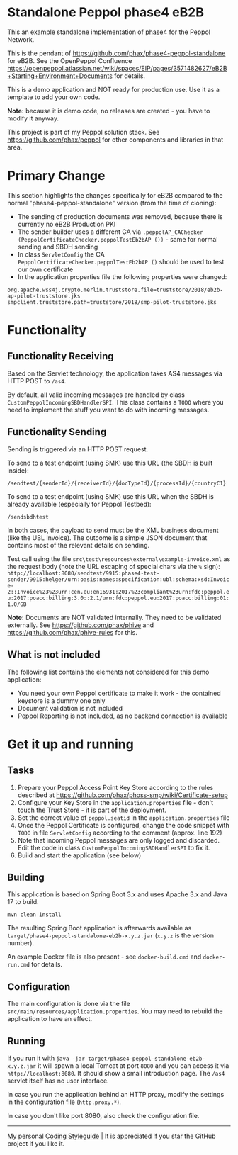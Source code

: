 # Standalone Peppol phase4 eB2B

This an example standalone implementation of [phase4](https://github.com/phax/phase4) for the Peppol Network.

This is the pendant of https://github.com/phax/phase4-peppol-standalone for eB2B. See the OpenPeppol Confluence https://openpeppol.atlassian.net/wiki/spaces/EIP/pages/3571482627/eB2B+Starting+Environment+Documents for details.

This is a demo application and NOT ready for production use.
Use it as a template to add your own code.

**Note:** because it is demo code, no releases are created - you have to modify it anyway.

This project is part of my Peppol solution stack. See https://github.com/phax/peppol for other components and libraries in that area.

# Primary Change

This section highlights the changes specifically for eB2B compared to the normal "phase4-peppol-standalone" version (from the time of cloning):
* The sending of production documents was removed, because there is currently no eB2B Production PKI
* The sender builder uses a different CA via `.peppolAP_CAChecker (PeppolCertificateChecker.peppolTestEb2bAP ())` - same for normal sending and SBDH sending
* In class `ServletConfig` the CA `PeppolCertificateChecker.peppolTestEb2bAP ()` should be used to test our own certificate
* In the application.properties file the following properties were changed:
```
org.apache.wss4j.crypto.merlin.truststore.file=truststore/2018/eb2b-ap-pilot-truststore.jks
smpclient.truststore.path=truststore/2018/smp-pilot-truststore.jks
```

# Functionality

## Functionality Receiving

Based on the Servlet technology, the application takes AS4 messages via HTTP POST to `/as4`.

By default, all valid incoming messages are handled by class `CustomPeppolIncomingSBDHandlerSPI`.
This class contains a `TODO` where you need to implement the stuff you want to do with incoming messages.

## Functionality Sending

Sending is triggered via an HTTP POST request.

To send to a test endpoint (using SMK) use this URL (the SBDH is built inside):
```
/sendtest/{senderId}/{receiverId}/{docTypeId}/{processId}/{countryC1}
```

To send to a test endpoint (using SMK) use this URL when the SBDH is already available (especially for Peppol Testbed):
```
/sendsbdhtest
```

In both cases, the payload to send must be the XML business document (like the UBL Invoice).
The outcome is a simple JSON document that contains most of the relevant details on sending.

Test call using the file `src\test\resources\external\example-invoice.xml` as the request body (note the URL escaping of special chars via the `%` sign):
`http://localhost:8080/sendtest/9915:phase4-test-sender/9915:helger/urn:oasis:names:specification:ubl:schema:xsd:Invoice-2::Invoice%23%23urn:cen.eu:en16931:2017%23compliant%23urn:fdc:peppol.eu:2017:poacc:billing:3.0::2.1/urn:fdc:peppol.eu:2017:poacc:billing:01:1.0/GB`

**Note:** Documents are NOT validated internally. They need to be validated externally. See https://github.com/phax/phive and https://github.com/phax/phive-rules for this.

## What is not included

The following list contains the elements not considered for this demo application:

* You need your own Peppol certificate to make it work - the contained keystore is a dummy one only
* Document validation is not included
* Peppol Reporting is not included, as no backend connection is available

# Get it up and running

## Tasks

1. Prepare your Peppol Access Point Key Store according to the rules described at https://github.com/phax/phoss-smp/wiki/Certificate-setup
1. Configure your Key Store in the `application.properties` file - don't touch the Trust Store - it is part of the deployment.
1. Set the correct value of `peppol.seatid` in the `application.properties` file
1. Once the Peppol Certificate is configured, change the code snippet with `TODO` in file `ServletConfig` according to the comment (approx. line 192)
1. Note that incoming Peppol messages are only logged and discarded. Edit the code in class `CustomPeppolIncomingSBDHandlerSPI` to fix it.
1. Build and start the application (see below)  

## Building

This application is based on Spring Boot 3.x and uses Apache 3.x and Java 17 to build.

```
mvn clean install
```

The resulting Spring Boot application is afterwards available as `target/phase4-peppol-standalone-eb2b-x.y.z.jar` (`x.y.z` is the version number).

An example Docker file is also present - see `docker-build.cmd` and `docker-run.cmd` for details.

## Configuration

The main configuration is done via the file `src/main/resources/application.properties`.
You may need to rebuild the application to have an effect.

## Running

If you run it with `java -jar target/phase4-peppol-standalone-eb2b-x.y.z.jar` it will spawn a local Tomcat at port `8080` and you can access it via `http://localhost:8080`.
It should show a small introduction page. The `/as4` servlet itself has no user interface.

In case you run the application behind an HTTP proxy, modify the settings in the configuration file (`http.proxy.*`).

In case you don't like port 8080, also check the configuration file.

---

My personal [Coding Styleguide](https://github.com/phax/meta/blob/master/CodingStyleguide.md) |
It is appreciated if you star the GitHub project if you like it.
